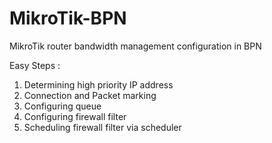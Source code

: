 # MikroTik-BPN
MikroTik router bandwidth management configuration in BPN

Easy Steps :<br>
1. Determining high priority IP address<br>
2. Connection and Packet marking<br>
3. Configuring queue<br>
4. Configuring firewall filter<br>
5. Scheduling firewall filter via scheduler
